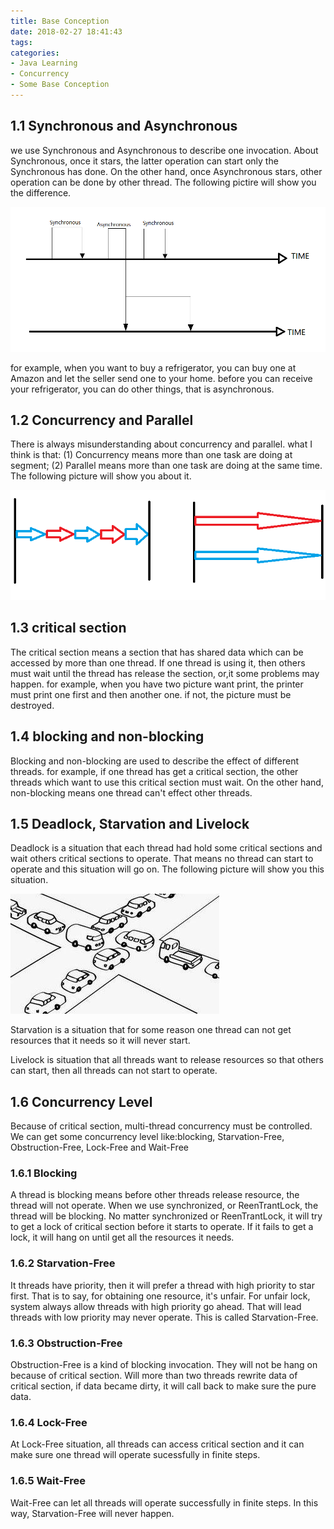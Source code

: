 ```yaml
---
title: Base Conception
date: 2018-02-27 18:41:43
tags:
categories:
- Java Learning
- Concurrency
- Some Base Conception
---
```


## 1.1 Synchronous and Asynchronous
we use Synchronous and Asynchronous to describe one invocation. About Synchronous, once it stars, the latter operation can start only the Synchronous has done. On the other hand, once Asynchronous stars, other operation can be done by other thread. The following pictire will show you the difference.

![](Concurrency-Base-Conception/AandAs.png)

for example, when you want to buy a refrigerator, you can buy one at Amazon and let the seller send one to your home. before you can receive your refrigerator, you can do other things, that is asynchronous.

## 1.2 Concurrency and Parallel
There is always misunderstanding about concurrency and parallel. what I think is that: (1) Concurrency means more than one task are doing at segment; (2) Parallel means more than one task are doing at the same time. The following picture will show you about it.

![](Concurrency-Base-Conception/ConcurrencyandParallel.png)

## 1.3 critical section
The critical section means a section that has shared data which can be accessed by more than one thread. If one thread is using it, then others must wait until the thread has release the section, or,it some problems may happen. for example, when you have two picture want print, the printer must print one first and then another one. if not, the picture must be destroyed.

## 1.4 blocking and non-blocking
Blocking and non-blocking are used to describe the effect of different threads. for example, if one thread has get a critical section, the other threads which want to use this critical section must wait. On the other hand, non-blocking means one thread can't effect other threads.

## 1.5 Deadlock, Starvation and Livelock
Deadlock is a situation that each thread had hold some critical sections and wait others critical sections to operate. That means no thread can  start to operate and this situation will go on. The following picture will show you this situation.

![](Concurrency-Base-Conception/deadlock.jpg)

Starvation is a situation that for some reason one thread can not get resources that it needs so it will never start.

Livelock is situation that all threads want to release resources so that others can start, then all threads can not start to operate.

## 1.6 Concurrency Level
Because of critical section, multi-thread concurrency must be controlled. We can get some concurrency level like:blocking, Starvation-Free, Obstruction-Free, Lock-Free and Wait-Free

### 1.6.1 Blocking
A thread is blocking means before other threads release resource, the thread will not operate. When we use synchronized, or ReenTrantLock, the thread will be blocking.
No matter synchronized or ReenTrantLock, it will try to get a lock of critical section before it starts to operate. If it fails to get a lock, it will hang on until get all the resources it needs.

### 1.6.2 Starvation-Free
It threads have priority, then it will prefer a thread with high priority to star first. That is to say, for obtaining one resource, it's unfair. For unfair lock, system always allow threads with high priority go ahead. That will lead threads with low priority may never operate. This is called Starvation-Free.

### 1.6.3 Obstruction-Free
Obstruction-Free is a kind of blocking invocation. They will not be hang on because of critical section. Will more than two threads rewrite data of critical section, if data became dirty, it will call back to make sure the pure data.

### 1.6.4 Lock-Free
At Lock-Free situation, all threads can access critical section and it can make sure one thread will operate sucessfully in finite steps.

### 1.6.5 Wait-Free
Wait-Free can let all threads will operate successfully in finite steps. In this way, Starvation-Free will never happen.



